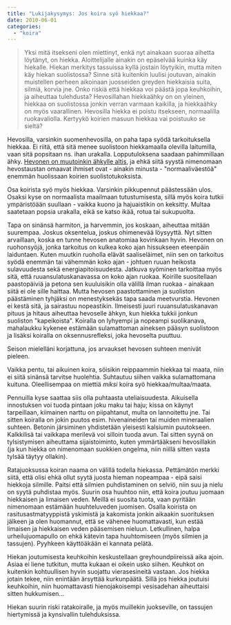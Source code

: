```yaml
---
title: "Lukijakysymys: Jos koira syö hiekkaa?"
date: 2010-06-01
categories: 
  - "koira"
---
```


> Yksi mitä itsekseni olen miettinyt, enkä nyt ainakaan suoraa aihetta löytänyt, on hiekka. Aloittelijalle ainakin on epäselvää kuinka käy hiekalle. Hiekan merkitys tassuissa kyllä jostain löytyikin, mutta miten käy hiekan suolistossa? Sinne sitä kuitenkin luulisi joutuvan, ainakin muistellen perheen aikoinaan juosseiden greyden hiekkaisia suita, silmiä, korvia jne. Onko riskiä että hiekkaa voi päästä jopa keuhkoihin, ja aiheuttaa tulehdusta? Hevosillahan hiekkaähky on on yleinen, hiekkaa on suolistossa jonkin verran varmaan kaikilla, ja hiekkaähky on myös vaarallinen. Hevosilla hiekka ei poistu itsekseen, normaalilla ruokavaliolla. Kertyykö koirien masuun hiekkaa vai poistuuko se sieltä?

<!--more-->

Hevosilla, varsinkin suomenhevosilla, on paha tapa syödä tarkoituksella hiekkaa. Ei riitä, että sitä menee suolistoon hiekkamaalla olevilla laitumilla, vaan sitä popsitaan ns. ihan urakalla. Lopputuloksena saadaan pahimmillaan ähky. [Hevonen on muutoinkin ähkylle altis](http://www.freewebs.com/kukkakaali/ahky.html), ja ehkä siitä syystä nimenomaan hevostaustan omaavat ihmiset ovat - ainakin minusta - "normaaliväestöä" enemmän huolissaan koirien suolistotukoksista.

Osa koirista syö myös hiekkaa. Varsinkin pikkupennut päästessään ulos. Osaksi kyse on normaalista maailmaan tutustumisesta, sillä myös koira tutkii ympäristöään suullaan - vaikka kuono ja hajuaistikin on keksitty. Multaa saatetaan popsia urakalla, eikä se katso ikää, rotua tai sukupuolta.

Tapa on sinänsä harmiton, ja harvemmin, jos koskaan, aiheuttaa mitään suurempaa. Joskus oksentelua, joskus ohimenevää löysyyttä. Nyt sitten arvaillaan, koska en tunne hevosen anatomiaa kovinkaan hyvin. Hevonen on ruohonsyöjä, jonka tarkoitus on kulkea koko ajan hissukseen eteenpäin laiduntaen. Kuten muutkin ruoholla elävät saaliseläimet, niin sen on tarkoitus syödä enemmän tai vähemmän koko ajan - johtuen ruuan heikosta sulavuudesta sekä energiapitoisuudesta. Jatkuva syöminen tarkoittaa myös sitä, että ruuansulatuskanavassa on koko ajan ruokaa. Koirille suositellaan paastopäiviä ja petona sen kuuluisikin olla välillä ilman ruokaa - ainakaan siitä ei ole sille haittaa. Mutta hevosen paastottaminen ja suoliston päästäminen tyhjäksi on menestyksekäs tapa saada meetvurstia. Hevonen ei kestä sitä, ja sairastuu nopeastikin. Ilmeisesti juuri ruuansulatuskanavan pituus ja hitaus aiheuttaa hevoselle ähkyn, kun hiekka tukkii jonkun suoliston "kapeikoista". Koiralla on lyhyempi ja nopeampi suolikanava, mahalaukku kykenee estämään sulamattoman aineksen pääsyn suolistoon ja lisäksi koiralla on oksennusrefleksi, joka hevoselta puuttuu.

Seison mielelläni korjattuna, jos arvaukset hevosen suhteen menivät pieleen.

Vaikka pentu, tai aikuinen koira, söisikin reippaammin hiekkaa tai maata, niin ei siitä sinänsä tarvitse huolehtia. Suhtautuu siihen vaikka sulamattomana kuituna. Oleellisempaa on miettiä _miksi_ koira syö hiekkaa/multaa/maata.

Pennuilla kyse saattaa siis olla puhtaasta uteliaisuudesta. Aikuisella innostuksen voi tuoda pintaan joku maku tai haju; kissa on käynyt tarpeillaan, kiimainen narttu on piipahtanut, multa on lannoitettu jne. Tai sitten koiralla on jokin puutos esim. hivenaineiden tai muiden mineraalien suhteen. Betonin järsiminen yhdistetään yleisesti kalsiumin puutokseen. Kalkkilisä tai vaikkapa merilevä voi silloin tuoda avun. Tai sitten syynä on tylsistymisen aiheuttama sijaistoiminto, kuten ymmärtääkseni hevosillakin (ja kun hiekka on nimenomaan suokkien ongelma, niin niillä sitten vasta tylsää täytyy ollakin).

Ratajuoksussa koiran naama on välillä todella hiekassa. Pettämätön merkki siitä, että olisi ehkä ollut syytä juosta hieman nopeampaa - eipä saisi hiekkoja silmille. Paitsi että silmien puhdistaminen on selviö, niin suu ja nielu on syytä puhdistaa myös. Suurin osa huuhtoo niin, että koira joutuu juomaan hiekkaisen ja limaisen veden. Meillä ei suosita tuota, vaan pyritään nimenomaan estämään huuhteluveden juomisen. Osalla koirista on rasitusastmatyyppistä yskimistä ja kakomista jonkin aikaakin suorituksen jälkeen ja olen huomannut, että se vähenee huomattavasti, kun estää limaisen ja hiekkaisen veden pääsemisen nieluun. Letkullinen, halpa urheilujuomapullo on ehkä kätevin tapa huuhtomiseen (myös silmien ja tassujen). Pyyhkeen käyttöäkään ei kannata pelätä.

Hiekan joutumisesta keuhkoihin keskustellaan greyhoundpiireissä aika ajoin. Asiaa ei liene tutkitun, mutta kukaan ei oikein usko siihen. Keuhkot on kuitenkin kohtuullisen hyvin suojattu vierasesineitä vastaan. Jos hiekka jotain tekee, niin enintään ärsyttää kurkunpäätä. Sillä jos hiekka joutuisi keuhkoihin, niin huomattavasti hienojakoisempi vesisadehan aiheuttaisi sitten hukkumisen...

Hiekan suurin riski ratakoiralle, ja myös muillekin juokseville, on tassujen hiertymissä ja kynsivallin tulehduksissa.
